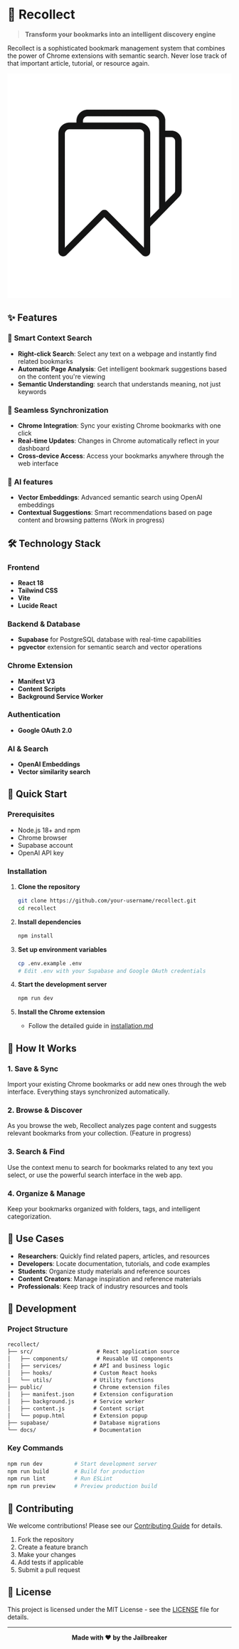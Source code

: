 # 🔖 Recollect

> **Transform your bookmarks into an intelligent discovery engine**

Recollect is a sophisticated bookmark management system that combines the power of Chrome extensions with semantic search. Never lose track of that important article, tutorial, or resource again.

![Recollect Banner](static/Recollect_logo.png)

## ✨ Features

### 🎯 **Smart Context Search**
- **Right-click Search**: Select any text on a webpage and instantly find related bookmarks
- **Automatic Page Analysis**: Get intelligent bookmark suggestions based on the content you're viewing
- **Semantic Understanding**: search that understands meaning, not just keywords

### 🔄 **Seamless Synchronization**
- **Chrome Integration**: Sync your existing Chrome bookmarks with one click
- **Real-time Updates**: Changes in Chrome automatically reflect in your dashboard
- **Cross-device Access**: Access your bookmarks anywhere through the web interface

### 🧠 **AI features**
- **Vector Embeddings**: Advanced semantic search using OpenAI embeddings
- **Contextual Suggestions**: Smart recommendations based on page content and browsing patterns (Work in progress)

## 🛠️ Technology Stack

### **Frontend**
- **React 18** 
- **Tailwind CSS** 
- **Vite** 
- **Lucide React** 

### **Backend & Database**
- **Supabase** for PostgreSQL database with real-time capabilities
- **pgvector** extension for semantic search and vector operations

### **Chrome Extension**
- **Manifest V3**
- **Content Scripts** 
- **Background Service Worker** 

### **Authentication**
- **Google OAuth 2.0** 

### **AI & Search**
- **OpenAI Embeddings** 
- **Vector similarity search** 

## 🚀 Quick Start

### Prerequisites
- Node.js 18+ and npm
- Chrome browser
- Supabase account
- OpenAI API key 

### Installation

1. **Clone the repository**
   ```bash
   git clone https://github.com/your-username/recollect.git
   cd recollect
   ```

2. **Install dependencies**
   ```bash
   npm install
   ```

3. **Set up environment variables**
   ```bash
   cp .env.example .env
   # Edit .env with your Supabase and Google OAuth credentials
   ```

4. **Start the development server**
   ```bash
   npm run dev
   ```

5. **Install the Chrome extension**
   - Follow the detailed guide in [installation.md](installation.md)

## 📖 How It Works

### 1. **Save & Sync**
Import your existing Chrome bookmarks or add new ones through the web interface. Everything stays synchronized automatically.

### 2. **Browse & Discover**
As you browse the web, Recollect analyzes page content and suggests relevant bookmarks from your collection. (Feature in progress)

### 3. **Search & Find**
Use the context menu to search for bookmarks related to any text you select, or use the powerful search interface in the web app.

### 4. **Organize & Manage**
Keep your bookmarks organized with folders, tags, and intelligent categorization.

## 🎯 Use Cases

- **Researchers**: Quickly find related papers, articles, and resources
- **Developers**: Locate documentation, tutorials, and code examples
- **Students**: Organize study materials and reference sources
- **Content Creators**: Manage inspiration and reference materials
- **Professionals**: Keep track of industry resources and tools

## 🔧 Development

### Project Structure
```
recollect/
├── src/                    # React application source
│   ├── components/         # Reusable UI components
│   ├── services/          # API and business logic
│   ├── hooks/             # Custom React hooks
│   └── utils/             # Utility functions
├── public/                # Chrome extension files
│   ├── manifest.json      # Extension configuration
│   ├── background.js      # Service worker
│   ├── content.js         # Content script
│   └── popup.html         # Extension popup
├── supabase/              # Database migrations
└── docs/                  # Documentation
```

### Key Commands
```bash
npm run dev          # Start development server
npm run build        # Build for production
npm run lint         # Run ESLint
npm run preview      # Preview production build
```

## 🤝 Contributing

We welcome contributions! Please see our [Contributing Guide](CONTRIBUTING.md) for details.

1. Fork the repository
2. Create a feature branch
3. Make your changes
4. Add tests if applicable
5. Submit a pull request

## 📄 License

This project is licensed under the MIT License - see the [LICENSE](LICENSE) file for details.


---

<div align="center">

**Made with ❤️ by the Jailbreaker**

</div>